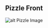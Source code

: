 ## Pizzle Front
![alt Pizzle Image](https://s6.uupload.ir/files/pizzle_-_google_chrome_8_9_2022_2_56_57_pm_knen.png)

